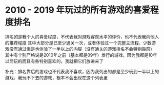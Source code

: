 # 2010 - 2019 年玩过的所有游戏的喜爱程度排名
排名的是我个人的喜爱程度，不代表我对游戏客观水平的评价，也不代表我向他人的推荐程度
其中大部分是已至少通关一次，或者体验过一个完整主流程，少数游戏没有通过但是也体验了一半以上的内容（没有通关的游戏排名不会特别靠前）
其中有个别严格说是2010年之前（基本都是09年）发行的游戏，因为我都是10年以后玩的而且有些特别喜欢的，我就把它们放进来了

补充：排名靠后的游戏也不代表我不喜欢，因为我列出的都是至少玩到一半以上的游戏，我玩不下去的游戏，根本不会出现在这个列表里
